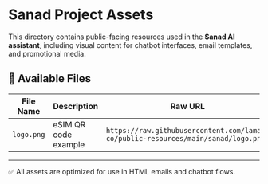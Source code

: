 # Sanad Project Assets

This directory contains public-facing resources used in the **Sanad AI assistant**, including visual content for chatbot interfaces, email templates, and promotional media.

## 📄 Available Files

| File Name   | Description         | Raw URL                                                                 |
|-------------|---------------------|--------------------------------------------------------------------------|
| `logo.png` | eSIM QR code example | `https://raw.githubusercontent.com/lamah-co/public-resources/main/sanad/logo.png` |

---

✅ All assets are optimized for use in HTML emails and chatbot flows.